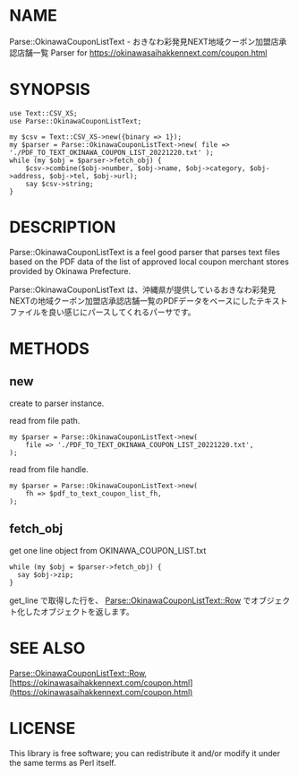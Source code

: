 
# NAME

Parse::OkinawaCouponListText - おきなわ彩発見NEXT地域クーポン加盟店承認店舗一覧 Parser for https://okinawasaihakkennext.com/coupon.html

# SYNOPSIS

    use Text::CSV_XS;
    use Parse::OkinawaCouponListText;

    my $csv = Text::CSV_XS->new({binary => 1});
    my $parser = Parse::OkinawaCouponListText->new( file => './PDF_TO_TEXT_OKINAWA_COUPON_LIST_20221220.txt' );
    while (my $obj = $parser->fetch_obj) {
        $csv->combine($obj->number, $obj->name, $obj->category, $obj->address, $obj->tel, $obj->url);
        say $csv->string;
    }

# DESCRIPTION

Parse::OkinawaCouponListText is a feel good parser that parses text files based on the PDF data of the list of approved local coupon merchant stores provided by Okinawa Prefecture.

Parse::OkinawaCouponListText は、沖縄県が提供しているおきなわ彩発見NEXTの地域クーポン加盟店承認店舗一覧のPDFデータをベースにしたテキストファイルを良い感じにパースしてくれるパーサです。

# METHODS

## new

create to parser instance.

read from file path.

    my $parser = Parse::OkinawaCouponListText->new(
        file => './PDF_TO_TEXT_OKINAWA_COUPON_LIST_20221220.txt',
    );

read from file handle.

    my $parser = Parse::OkinawaCouponListText->new(
        fh => $pdf_to_text_coupon_list_fh,
    );

## fetch\_obj

get one line object from OKINAWA_COUPON_LIST.txt

    while (my $obj = $parser->fetch_obj) {
      say $obj->zip;
    }

get_line で取得した行を、 [Parse::OkinawaCouponListText::Row](https://github.com/teckl/p5-Parse-OkinawaCouponListText/blob/main/lib/Parse/OkinawaCouponListText/Row.pm) でオブジェクト化したオブジェクトを返します。

# SEE ALSO

[Parse::OkinawaCouponListText::Row](https://github.com/teckl/p5-Parse-OkinawaCouponListText/blob/main/lib/Parse/OkinawaCouponListText/Row.pm),
[https://okinawasaihakkennext.com/coupon.html](https://okinawasaihakkennext.com/coupon.html)

# LICENSE

This library is free software; you can redistribute it and/or modify
it under the same terms as Perl itself.
